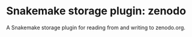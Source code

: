 # Snakemake storage plugin: zenodo

 A Snakemake storage plugin for reading from and writing to zenodo.org.
